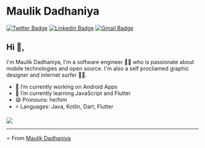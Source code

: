 # Maulik Dadhaniya 
[![Twitter Badge](https://img.shields.io/badge/-@maulikdadhania-1ca0f1?style=flat-square&labelColor=1ca0f1&logo=twitter&logoColor=white&link=https://twitter.com/maulikdadhania)](https://twitter.com/maulikdadhania) [![Linkedin Badge](https://img.shields.io/badge/-maulikdadhaniya-blue?style=flat-square&logo=Linkedin&logoColor=white&link=https://www.linkedin.com/in/maulikdadhaniya/)](https://www.linkedin.com/in/maulikdadhaniya/)
[![Gmail Badge](https://img.shields.io/badge/-maulik.dadhaniya1995@gmail.com-c14438?style=flat-square&logo=Gmail&logoColor=white&link=mailto:maulik.dadhaniya1995@gmail.com)](mailto:maulik.dadhaniya1995@gmail.com)

## Hi 👋, 
I'm Maulik Dadhaniya, I'm a software engineer 👨‍💻 who is passionate about mobile technologies and open source. I'm also a self procliamed graphic designer and internet surfer 
🏄‍♂️. 

- 🔭 I’m currently working on Android Apps
- 🌱 I’m currently learning JavaScript and Flutter
- 😄 Pronouns: he/him
-  ⚡ Languages: Java, Kotlin, Dart, Flutter

<img src="https://github-readme-stats.vercel.app/api?username=maulikdadhaniya&&show_icons=true&title_color=ffffff&icon_color=593d88&text_color=ffffff&bg_color=000000">



---
⭐️ From [Maulik Dadhaniya](https://github.com/maulikdadhaniya)
